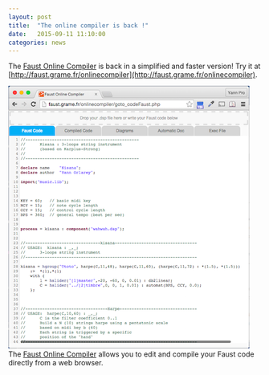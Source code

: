 ```yaml
---
layout: post
title:  "The online compiler is back !"
date:   2015-09-11 11:10:00
categories: news
---
```

The [Faust Online Compiler](http://faust.grame.fr/onlinecompiler) is back in a simplified and faster version!
Try it at [http://faust.grame.fr/onlinecompiler](http://faust.grame.fr/onlinecompiler).

![onlinecompiler](/images/onlinecompiler.png)
The [Faust Online Compiler](http://faust.grame.fr/onlinecompiler)  allows you to edit and compile your Faust code directly from a web browser.
